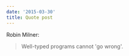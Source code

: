 ```yaml
---
date: '2015-03-30'
title: Quote post
---
```


Robin Milner:

>Well-typed programs cannot 'go wrong'.
